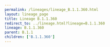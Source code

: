 ```yaml
---
permalink: /lineages/lineage_B.1.1.360.html
layout: lineage_page
title: Lineage B.1.1.360
redirect_to: ../lineage.html?lineage=B.1.1.360
lineage: B.1.1.360
parent: B.1.1
children: ['B.1.1.360']
---
```

